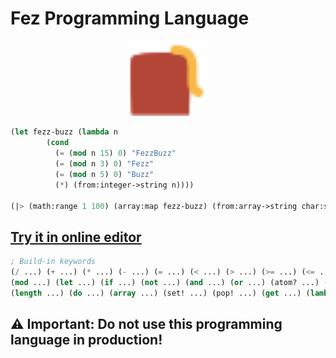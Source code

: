# Fez Programming Language

<p align="center">
<img width="128" src="./favicon.svg"/>
</p>

```lisp
(let fezz-buzz (lambda n
        (cond
          (= (mod n 15) 0) "FezzBuzz"
          (= (mod n 3) 0) "Fezz"
          (= (mod n 5) 0) "Buzz"
          (*) (from:integer->string n))))

(|> (math:range 1 100) (array:map fezz-buzz) (from:array->string char:space) (string))
```

## [Try it in online editor](https://at-290690.github.io/fez/)

```lisp
; Build-in keywords
(/ ...) (+ ...) (* ...) (- ...) (= ...) (< ...) (> ...) (>= ...) (<= ...) (& ...) (~ ...) (| ...) (^ ...) (<< ...) (>> ...)
(mod ...) (let ...) (if ...) (not ...) (and ...) (or ...) (atom? ...) (lambda? ...)
(length ...) (do ...) (array ...) (set! ...) (pop! ...) (get ...) (lambda ...) (apply ...)
```

## ⚠️ Important: Do not use this programming language in production!
